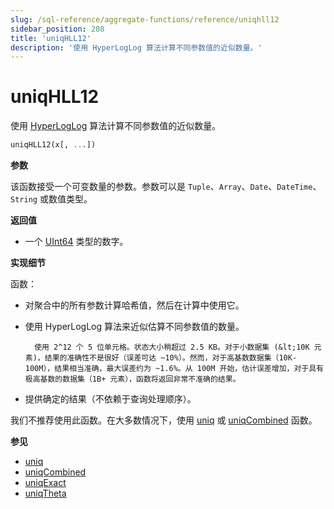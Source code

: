 ```yaml
---
slug: /sql-reference/aggregate-functions/reference/uniqhll12
sidebar_position: 208
title: 'uniqHLL12'
description: '使用 HyperLogLog 算法计算不同参数值的近似数量。'
---
```



# uniqHLL12

使用 [HyperLogLog](https://en.wikipedia.org/wiki/HyperLogLog) 算法计算不同参数值的近似数量。

``` sql
uniqHLL12(x[, ...])
```

**参数**

该函数接受一个可变数量的参数。参数可以是 `Tuple`、`Array`、`Date`、`DateTime`、`String` 或数值类型。

**返回值**

- 一个 [UInt64](../../../sql-reference/data-types/int-uint.md) 类型的数字。

**实现细节**

函数：

- 对聚合中的所有参数计算哈希值，然后在计算中使用它。

- 使用 HyperLogLog 算法来近似估算不同参数值的数量。

        使用 2^12 个 5 位单元格。状态大小稍超过 2.5 KB。对于小数据集 (&lt;10K 元素)，结果的准确性不是很好（误差可达 ~10%）。然而，对于高基数数据集（10K-100M），结果相当准确，最大误差约为 ~1.6%。从 100M 开始，估计误差增加，对于具有极高基数的数据集（1B+ 元素），函数将返回非常不准确的结果。

- 提供确定的结果（不依赖于查询处理顺序）。

我们不推荐使用此函数。在大多数情况下，使用 [uniq](/sql-reference/aggregate-functions/reference/uniq) 或 [uniqCombined](/sql-reference/aggregate-functions/reference/uniqcombined) 函数。

**参见**

- [uniq](/sql-reference/aggregate-functions/reference/uniq)
- [uniqCombined](/sql-reference/aggregate-functions/reference/uniqcombined)
- [uniqExact](/sql-reference/aggregate-functions/reference/uniqexact)
- [uniqTheta](/sql-reference/aggregate-functions/reference/uniqthetasketch)
